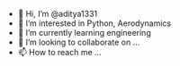 - 👋 Hi, I’m @aditya1331
- 👀 I’m interested in Python, Aerodynamics
- 🌱 I’m currently learning engineering
- 💞️ I’m looking to collaborate on ...
- 📫 How to reach me ...

<!---
aditya1331/aditya1331 is a ✨ special ✨ repository because its `README.md` (this file) appears on your GitHub profile.
You can click the Preview link to take a look at your changes.
--->
